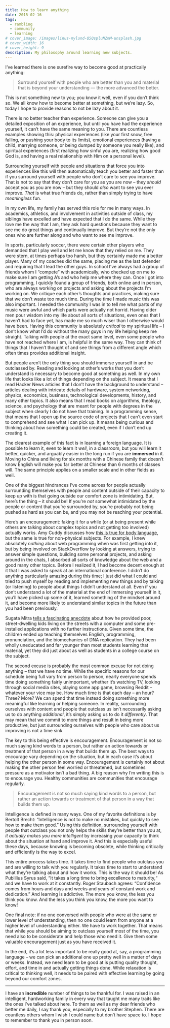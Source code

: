 ```yaml
---
title: How to learn anything
date: 2015-02-16
tags:
  - rambling
  - community
  - learning
# cover_image: /images/linus-nylund-Q5QspluNZmM-unsplash.jpg
# cover_width: 16
# cover_height: 9
description: My philosophy around learning new subjects.
---
```


I’ve learned there is one surefire way to become good at practically anything:

<blockquote class="quote-centered">Surround yourself with people who are better than you and material that is beyond your understanding — the more advanced the better.</blockquote>

This is not something new to you; you know it well, even if you don’t think so. We all know how to become better at something, but we’re lazy. So, today I hope to provide reasons to not be lazy about it.

There is no better teacher than experience.<span class="excerpt-marker"></span> Someone can give you a detailed exposition of an experience, but until you have had the experience yourself, it can’t have the same meaning to you. There are countless examples showing this: physical experiences (like your first snow, free falling, or pushing your body to its limits), emotional experiences (having a child, marrying someone, or being dumped by someone you really like), and spiritual experiences (first realizing how sinful you are, realizing how good God is, and having a real relationship with Him on a personal level).

Surrounding yourself with people and situations that force you into experiences like this will then automatically teach you better and faster than if you surround yourself with people who don’t care to see you improve. That is not to say that they don’t care for you as you are now – they _should_ accept you as you are now – but they should _also_ want to see you ever improve. _That_ is what true friends do, rather than simply trying to have _meaningless_ fun.

In my own life, my family has served this role for me in many ways. In academics, athletics, and involvement in activities outside of class, my siblings have excelled and have expected that I do the same. While they love me the way that I am, they ask hard questions because they want to see me do great things and continually improve. But they’re not the only ones who are further along and who want to see me improve.

In sports, particularly soccer, there were certain other players who demanded that I play well and let me know that they relied on me. They were stern, at times perhaps too harsh, but they certainly made me a better player. Many of my coaches did the same, placing me as the last defender and requiring that I lead the other guys. In school I’ve always had a group of friends whom I “compete” with academically, who checked up on me to make sure I am getting A’s and who help me where they can. Once I got into programming, I quickly found a group of friends, both online and in person, who are always working on projects and asking about the projects I’m working on. We critique each other’s thoughts and practices, making sure that we don’t waste too much time. During the time I made music this was also important. I needed the community I was in to tell me what parts of my music were awful and which parts were actually not horrid. Having older men pour wisdom into my life about all sorts of situations, even ones that I haven’t had to face yet, has made me so much wiser than I otherwise would have been. Having this community is absolutely _critical_ to my spiritual life – I don’t know what I’d do without the many guys in my life helping keep me straight. Talking with people at the exact same level, even some people who have not reached where I am, is helpful in the same way. They can think of things that I haven’t thought of and see things from a different angle which often times provides additional insight.

But people aren’t the only thing you should immerse yourself in and be outclassed by. Reading and looking at other’s works that you don’t understand is necessary to become good at something as well. In my own life that looks like a lot of things depending on the subject. It means that I read Hacker News articles that I don’t have the background to understand – articles dealing with intricate details of hardware, system networking, physics, economics, business, technological developments, history, and many other topics. It also means that I read books on algorithms, theology, science, and psychology that are meant for people with degrees in the subject when clearly I do not have that training. In a programming sense, that means that I open up the source code of projects that I can’t even start to comprehend and see what I can pick up. It means being curious and thinking about how something could be created, even if I don’t end up creating it.

The clearest example of this fact is in learning a foreign language. It is possible to learn it, even to learn it _well_, in a classroom, but you will learn it better, quicker, and arguably easier in the long run if you are **immersed** in it. Moving to China and living for six months with a Chinese family that doesn’t know English will make you far better at Chinese than 6 months of classes will. The same principle applies on a smaller scale and in other fields as well.

One of the biggest hindrances I’ve come across for people actually surrounding themselves with people and content outside of their capacity to keep up with is that going outside our comfort zone is intimidating. But, here’s the thing – it should be! If you’re _not_ somewhat intimidated by the people or content that you’re surrounded by, you’re probably not being pushed as hard as you can be, and you may not be reaching your potential.

Here’s an encouragement: faking it for a while (or at being present while others are talking about complex topics and not getting too involved) actually works. Amy Cuddy discusses how <a href="https://www.ted.com/talks/amy_cuddy_your_body_language_shapes_who_you_are?language=en">this is true for body language</a>, but the same is true for non-physical subjects. For example, I knew absolutely _nothing_ about web programming when was first getting into it, but by being involved on StackOverflow by looking at answers, trying to answer simple questions, building some personal projects, and asking around in the chats, I absorbed all sorts of knowledge about the web and a good many other topics. Before I realized it, I had become decent enough at it that I was asked to speak at an international conference. I didn’t do anything particularly amazing during this time; I just did what I could and tried to push myself by reading and implementing new things and by talking (or listening) to people about things I didn’t understand at all. Even if you don’t understand a lot of the material at the end of immersing yourself in it, you’ll have picked up some of it, learned something of the mindset around it, and become more likely to understand similar topics in the future than you had been previously.

Sugata Mitra <a href="https://www.ted.com/talks/sugata_mitra_build_a_school_in_the_cloud?language=en">tells a fascinating anecdote</a> about how he provided poor, street-dwelling kids living on the streets with a computer and some pre-installed applications with no further instructions. Given some time, the children ended up teaching themselves English, programming, pronunciation, and the biomechanics of DNA replication. They had been wholly uneducated and far younger than most students learning that material, yet they did just about as well as students in a college course on the subject.

The second excuse is probably the most common excuse for not doing anything – that we have no time. While the specific reasons for our schedule being full vary from person to person, nearly everyone spends time doing something fairly unimportant, whether it’s watching TV, looking through social media sites, playing some app game, browsing Reddit – whatever your vice may be. How much time is that each day – an hour? Three? More? We can spend that time instead doing something more meaningful like learning or helping someone. In reality, surrounding ourselves with content and people that outclass us isn’t necessarily asking us to do anything _additional_, it’s simply asking us to do it _differently_. That may mean that we commit to more things and result in being more productive, but just surrounding ourselves with people who care about us improving is not a time sink.

The key to this being effective is encouragement. Encouragement is not so much saying kind words to a person, but rather an action towards or treatment of that person in a way that builds them up. The best ways to encourage vary depending on the situation, but in each case it’s about helping the other person in some way. Encouragement is certainly not about making the other person feel worried or threatened, but sometimes pressure as a motivator isn’t a bad thing. A big reason why I’m writing this is to encourage you. Healthy communities are communities that encourage regularly.

<blockquote class="quote-centered">Encouragement is not so much saying kind words to a person, but rather an action towards or treatment of that person in a way that builds them up.</blockquote>

Intelligence is defined in many ways. One of my favorite definitions is by Bertolt Brecht: “Intelligence is not to make no mistakes, but quickly to see how to make them good.” Using this definition, surrounding yourself with people that outclass you not only helps the skills they’re better than you at, _it actually makes you more intelligent_ by increasing your capacity to think about the situation at hand and improve it. And this is especially useful these days, because knowing is becoming obsolete, while thinking critically and efficiently is the way to excel.

This entire process takes time. It takes time to find people who outclass you and are willing to talk with you regularly. It takes time to start to understand what they’re talking about and how it works. This is the way it should be! As Publilius Syrus said, “It takes a long time to bring excellence to maturity,“ and we have to work at it constantly. Roger Staubach agrees: “Confidence comes from hours and days and weeks and years of constant work and dedication.” And learning is addictive. The more you know, the less you think you know. And the less you think you know, the more you want to know!

One final note: if no one conversed with people who were at the same or lower level of understanding, then no one could learn from anyone at a higher level of understanding either. We have to work together. That means that while you should be aiming to outclass yourself most of the time, you need also to be considerate and help those who need it. Give them some valuable encouragement just as you have received it.

In the end, it’s a lot less important to be really good at, say, a programming language – we can pick an additional one up pretty well in a matter of days or weeks. Instead, we need learn to be good at is putting quality thought, effort, and time in and actually getting things done. While relaxation is critical to thinking well, it needs to be paired with effective learning by going beyond our comfort zones.

<hr>

I have an **incredible** number of things to be thankful for. I was raised in an intelligent, hardworking family in every way that taught me many traits like the ones I’ve talked about here. To them as well as my dear friends who better me daily, I say thank you, especially to my brother Stephen. There are countless others whom I wish I could name but don’t have space to. I hope to remember to thank you in person soon.
